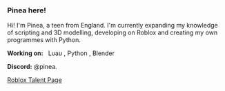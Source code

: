 ### Pinea here!
Hi! I'm Pinea, a teen from England.
I'm currently expanding my knowledge of scripting and 3D modelling, developing on Roblox and creating my own programmes with Python.

**Working on:** 
 
Lua*u* , Python , Blender


**Discord:** @pinea.

[Roblox Talent Page]( https://create.roblox.com/talent/creators/1171426549)
